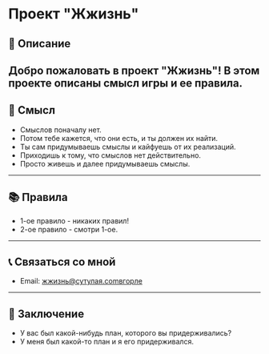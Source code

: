 
# Проект "Жжизнь"

## 📝 Описание

Добро пожаловать в проект "Жжизнь"! В этом проекте описаны смысл игры и ее правила.
---
## 🎯 Смысл
- Смыслов поначалу нет.
- Потом тебе кажется, что они есть, и ты должен их найти.
- Ты сам придумываешь смыслы и кайфуешь от их реализаций.
- Приходишь к тому, что смыслов нет действительно.
- Просто живешь и далее придумываешь смыслы.
---
## 📚 Правила
- 1-ое правило - никаких правил!
- 2-ое правило - смотри 1-ое.

---
## 📞 Связаться со мной
- Email: жжизнь@сутулая.comвгорле
---
## 📌 Заключение
- У вас был какой-нибудь план, которого вы придерживались?
- У меня был какой-то план и я его придерживался.